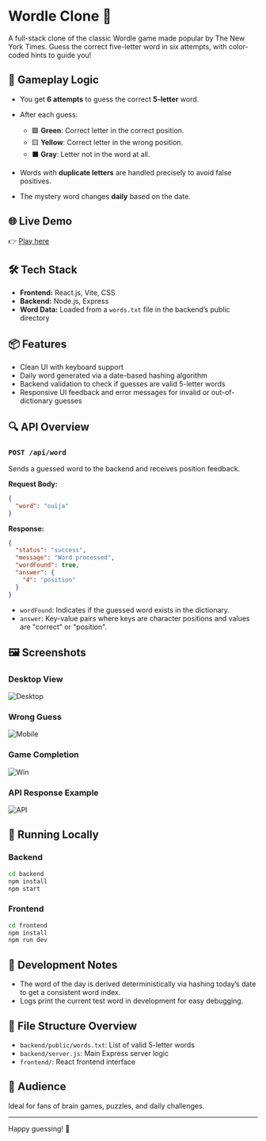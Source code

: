 # Wordle Clone 🎯

A full-stack clone of the classic Wordle game made popular by The New York Times. Guess the correct five-letter word in six attempts, with color-coded hints to guide you!

## 🧠 Gameplay Logic

* You get **6 attempts** to guess the correct **5-letter** word.
* After each guess:

  * 🟩 **Green**: Correct letter in the correct position.
  * 🟨 **Yellow**: Correct letter in the wrong position.
  * ⬛ **Gray**: Letter not in the word at all.
* Words with **duplicate letters** are handled precisely to avoid false positives.
* The mystery word changes **daily** based on the date.

## 🌐 Live Demo

👉 [Play here](https://wordle-clone-nine-brown.vercel.app)

## 🛠️ Tech Stack

* **Frontend:** React.js, Vite, CSS
* **Backend:** Node.js, Express
* **Word Data:** Loaded from a `words.txt` file in the backend’s public directory

## 📦 Features

* Clean UI with keyboard support
* Daily word generated via a date-based hashing algorithm
* Backend validation to check if guesses are valid 5-letter words
* Responsive UI feedback and error messages for invalid or out-of-dictionary guesses

## 🔍 API Overview

### `POST /api/word`

Sends a guessed word to the backend and receives position feedback.

**Request Body:**

```json
{
  "word": "ouija"
}
```

**Response:**

```json
{
  "status": "success",
  "message": "Word processed",
  "wordFound": true,
  "answer": {
    "4": "position"
  }
}
```

* `wordFound`: Indicates if the guessed word exists in the dictionary.
* `answer`: Key-value pairs where keys are character positions and values are "correct" or "position".

## 🖼️ Screenshots

### Desktop View

![Desktop](./screenshots/desktop.png)

### Wrong Guess

![Mobile](./frontend/screenshots/mobile.jpeg)

### Game Completion

![Win](./screenshots/win.png)

### API Response Example

![API](./screenshots/api-example.png)

## 🚀 Running Locally

### Backend

```bash
cd backend
npm install
npm start
```

### Frontend

```bash
cd frontend
npm install
npm run dev
```

## 🧪 Development Notes

* The word of the day is derived deterministically via hashing today’s date to get a consistent word index.
* Logs print the current test word in development for easy debugging.

## 📁 File Structure Overview

* `backend/public/words.txt`: List of valid 5-letter words
* `backend/server.js`: Main Express server logic
* `frontend/`: React frontend interface

## 🎯 Audience

Ideal for fans of brain games, puzzles, and daily challenges.

---

Happy guessing! 🧩
